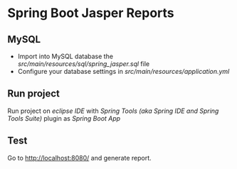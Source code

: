# Spring Boot Jasper Reports

## MySQL

* Import into MySQL database the *src/main/resources/sql/spring_jasper.sql* file
* Configure your database settings in *src/main/resources/application.yml*

## Run project
Run project on *eclipse IDE* with *Spring Tools (aka Spring IDE and Spring Tools Suite)* plugin as *Spring Boot App*

## Test
Go to [http://localhost:8080/](http://localhost:8080/) and generate report.